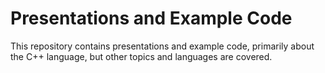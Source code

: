 # Presentations and Example Code
This repository contains presentations and example code, primarily about the C++ language, but other topics and languages are covered.
